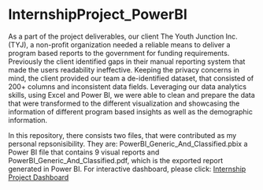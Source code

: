 # InternshipProject_PowerBI

As a part of the project deliverables, our client The Youth Junction Inc. (TYJ), a non-profit organization needed a reliable means to deliver a program based reports to the government for funding requirements. Previously the client identified gaps in their manual reporting system that made the users readability ineffective. Keeping the privacy concerns in mind, the client provided our team a de-identified dataset, that consisted of 200+ columns and inconsistent data fields. Leveraging our data analytics skills, using Excel and Power BI, we were able to clean and prepare the data that were transformed to the different visualization and showcasing the information of different program based insights as well as the demographic information. 

In this repository, there consists two files, that were contributed as my personal repsonisibility. They are: 
PowerBI_Generic_And_Classified.pbix a Power BI file that contains 9 visual reports and PowerBI_Generic_And_Classified.pdf, which is the exported report generated in Power BI. For interactive dashboard, please click: [Internship Project Dashboard](https://app.powerbi.com/reportEmbed?reportId=1a953894-2675-434d-a5b6-c8b8fa66001c&autoAuth=true&ctid=d02378ec-1688-46d5-8540-1c28b5f470f6&config=eyJjbHVzdGVyVXJsIjoiaHR0cHM6Ly93YWJpLXNvdXRoLWVhc3QtYXNpYS1yZWRpcmVjdC5hbmFseXNpcy53aW5kb3dzLm5ldC8ifQ%3D%3D)
